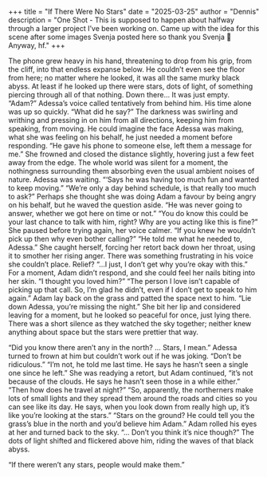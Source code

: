 +++
title = "If There Were No Stars"
date = "2025-03-25"
author = "Dennis"
description = "One Shot - This is supposed to happen about halfway through a larger project I’ve been working on. Came up with the idea for this scene after some images Svenja posted here so thank you Svenja :pray: Anyway, hf."
+++

The phone grew heavy in his hand, threatening to drop from his grip, from the cliff, into that endless expanse below. He couldn’t even see the floor from here; no matter where he looked, it was all the same murky black abyss. At least if he looked up there were stars, dots of light, of something piercing through all of that nothing. Down there… It was just empty.
“Adam?” Adessa’s voice called tentatively from behind him. His time alone was up so quickly. “What did he say?”
The darkness was swirling and writhing and pressing in on him from all directions, keeping him from speaking, from moving. He could imagine the face Adessa was making, what she was feeling on his behalf, he just needed a moment before responding.
“He gave his phone to someone else, left them a message for me.”  She frowned and closed the distance slightly, hovering just a few feet away from the edge. The whole world was silent for a moment, the nothingness surrounding them absorbing even the usual ambient noises of nature. Adessa was waiting.
“‘Says he was having too much fun and wanted to keep moving.”
“We’re only a day behind schedule, is that really too much to ask?” Perhaps she thought she was doing Adam a favour by being angry on his behalf, but he waved the question aside.
“He was never going to answer, whether we got here on time or not.” 
“You do know this could be your last chance to talk with him, right? Why are you acting like this is fine?” She paused before trying again, her voice calmer. “If you knew he wouldn’t pick up then why even bother calling?”
“He told me what he needed to, Adessa.” She caught herself, forcing her retort back down her throat, using it to smother her rising anger. There was something frustrating in his voice she couldn’t place. Relief?
“…I just, I don’t get why you’re okay with this.” For a moment, Adam didn’t respond, and she could feel her nails biting into her skin. “I thought you loved him?”
“The person I love isn’t capable of picking up that call. So, I’m glad he didn’t, even if I don’t get to speak to him again.” Adam lay back on the grass and patted the space next to him. “Lie down Adessa, you’re missing the night.”
She bit her lip and considered leaving for a moment, but he looked so peaceful for once, just lying there. There was a short silence as they watched the sky together; neither knew anything about space but the stars were prettier that way.


“Did you know there aren’t any in the north? … Stars, I mean.” Adessa turned to frown at him but couldn’t work out if he was joking. 
“Don’t be ridiculous.”
“I’m not, he told me last time. He says he hasn’t seen a single one since he left.” She was readying a retort, but Adam continued, “it’s not because of the clouds. He says he hasn’t seen those in a while either.”
“Then how does he travel at night?”
“So, apparently, the northerners make lots of small lights and they spread them around the roads and cities so you can see like its day. He says, when you look down from really high up, it’s like you’re looking at the stars.”
“Stars on the ground? He could tell you the grass’s blue in the north and you’d believe him Adam.” Adam rolled his eyes at her and turned back to the sky.
“… Don’t you think it’s nice though?” The dots of light shifted and flickered above him, riding the waves of that black abyss. 

“If there weren’t any stars, people would make them.”